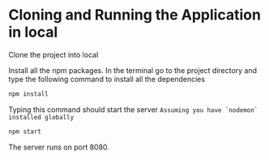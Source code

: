 # Cloning and Running the Application in local

Clone the project into local

 Install all the npm packages. In the terminal go to the project directory and type the following command to install all the dependencies

```bash
npm install
```

Typing this command should start the server 
``Assuming you have `nodemon` installed globally``

```bash
npm start
```
The server runs on port 8080.
